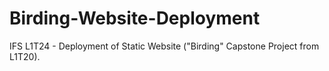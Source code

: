 # Birding-Website-Deployment
IFS L1T24 - Deployment of Static Website ("Birding" Capstone Project from L1T20).
